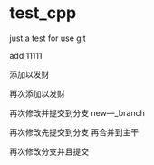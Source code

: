 # test_cpp
just a test for use git


add  11111

添加以发财

再次添加以发财

再次修改并提交到分支  new—_branch

再次修改先提交到分支  再合并到主干

再次修改分支并且提交